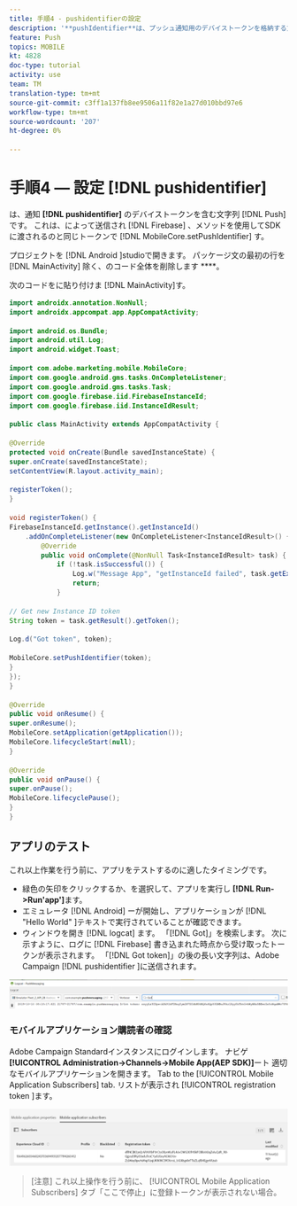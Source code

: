 ```yaml
---
title: 手順4 - pushidentifierの設定
description: '**pushIdentifier**は、プッシュ通知用のデバイストークンを格納する文字列です。 これは、Firebaseから送信され、MobileCore.setPushIdentifierメソッドを使用してSDKに渡されるのと同じトークンです。'
feature: Push
topics: MOBILE
kt: 4828
doc-type: tutorial
activity: use
team: TM
translation-type: tm+mt
source-git-commit: c3ff1a137fb8ee9506a11f82e1a27d010bbd97e6
workflow-type: tm+mt
source-wordcount: '207'
ht-degree: 0%

---
```


# 手順4 — 設定 [!DNL pushidentifier]

は、通知 **[!DNL pushidentifier]** のデバイストークンを含む文字列 [!DNL Push] です。 これは、によって送信され [!DNL Firebase] 、メソッドを使用してSDKに渡されるのと同じトークンで [!DNL MobileCore.setPushIdentifier] す。

プロジェクトを [!DNL Android ]studioで開きます。 パッケージ文の最初の行を [!DNL MainActivity] 除く、のコード全体を削除します ****。

次のコードをに貼り付けま [!DNL MainActivity]す。

```java
import androidx.annotation.NonNull;
import androidx.appcompat.app.AppCompatActivity;

import android.os.Bundle;
import android.util.Log;
import android.widget.Toast;

import com.adobe.marketing.mobile.MobileCore;
import com.google.android.gms.tasks.OnCompleteListener;
import com.google.android.gms.tasks.Task;
import com.google.firebase.iid.FirebaseInstanceId;
import com.google.firebase.iid.InstanceIdResult;

public class MainActivity extends AppCompatActivity {

@Override
protected void onCreate(Bundle savedInstanceState) {
super.onCreate(savedInstanceState);
setContentView(R.layout.activity_main);

registerToken();
}

void registerToken() {
FirebaseInstanceId.getInstance().getInstanceId()
    .addOnCompleteListener(new OnCompleteListener<InstanceIdResult>() {
        @Override
        public void onComplete(@NonNull Task<InstanceIdResult> task) {
            if (!task.isSuccessful()) {
                Log.w("Message App", "getInstanceId failed", task.getException());
                return;
            }

// Get new Instance ID token
String token = task.getResult().getToken();

Log.d("Got token", token);

MobileCore.setPushIdentifier(token);
}
});
}

@Override
public void onResume() {
super.onResume();
MobileCore.setApplication(getApplication());
MobileCore.lifecycleStart(null);
}

@Override
public void onPause() {
super.onPause();
MobileCore.lifecyclePause();
}
}
```

## アプリのテスト

これ以上作業を行う前に、アプリをテストするのに適したタイミングです。

* 緑色の矢印をクリックするか、を選択して、アプリを実行し **[!DNL Run->Run'app']**&#x200B;ます。
* エミュレータ [!DNL Android] ーが開始し、アプリケーションが [!DNL "Hello World" ]テキストで実行されていることが確認できます。
* ウィンドウを開き [!DNL logcat] ます。 「[!DNL Got]」を検索します。 次に示すように、ログに [!DNL Firebase] 書き込まれた時点から受け取ったトークンが表示されます。 「[!DNL Got token]」の後の長い文字列は、Adobe Campaign [!DNL pushidentifier ]に送信されます。

![logcatトークン](assets/logcat-got-token.PNG)

### モバイルアプリケーション購読者の確認

Adobe Campaign Standardインスタンスにログインします。
ナビゲ **[!UICONTROL Administration->Channels->Mobile App(AEP SDK)]**&#x200B;ート 適切なモバイルアプリケーションを開きます。 Tab to the [!UICONTROL Mobile Application Subscribers] tab. リストが表示され [!UICONTROL registration token ]ます。

![モバイルアプリケーション購読者](assets/mobile-application-subscribers.PNG)

>[注意]
>これ以上操作を行う前に、 [!UICONTROL Mobile Application Subscribers] タブ「ここで停止」に登録トークンが表示されない場合。
